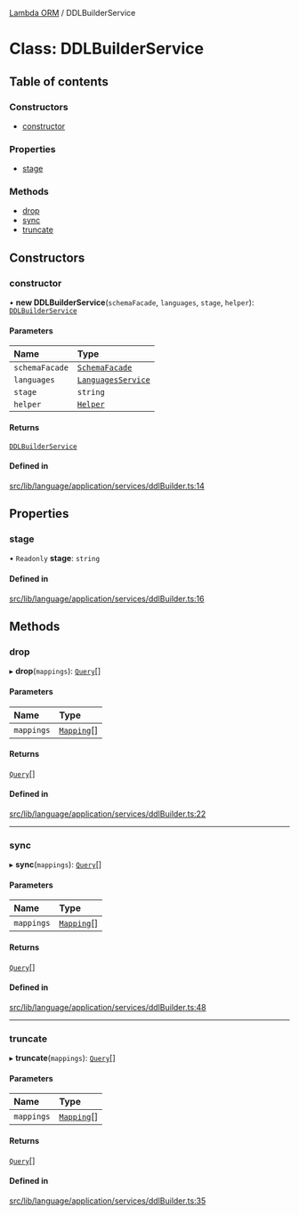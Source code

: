 [Lambda ORM](../README.md) / DDLBuilderService

# Class: DDLBuilderService

## Table of contents

### Constructors

- [constructor](DDLBuilderService.md#constructor)

### Properties

- [stage](DDLBuilderService.md#stage)

### Methods

- [drop](DDLBuilderService.md#drop)
- [sync](DDLBuilderService.md#sync)
- [truncate](DDLBuilderService.md#truncate)

## Constructors

### constructor

• **new DDLBuilderService**(`schemaFacade`, `languages`, `stage`, `helper`): [`DDLBuilderService`](DDLBuilderService.md)

#### Parameters

| Name | Type |
| :------ | :------ |
| `schemaFacade` | [`SchemaFacade`](SchemaFacade.md) |
| `languages` | [`LanguagesService`](LanguagesService.md) |
| `stage` | `string` |
| `helper` | [`Helper`](Helper.md) |

#### Returns

[`DDLBuilderService`](DDLBuilderService.md)

#### Defined in

[src/lib/language/application/services/ddlBuilder.ts:14](https://github.com/FlavioLionelRita/lambdaorm/blob/8667a6d5/src/lib/language/application/services/ddlBuilder.ts#L14)

## Properties

### stage

• `Readonly` **stage**: `string`

#### Defined in

[src/lib/language/application/services/ddlBuilder.ts:16](https://github.com/FlavioLionelRita/lambdaorm/blob/8667a6d5/src/lib/language/application/services/ddlBuilder.ts#L16)

## Methods

### drop

▸ **drop**(`mappings`): [`Query`](Query.md)[]

#### Parameters

| Name | Type |
| :------ | :------ |
| `mappings` | [`Mapping`](../interfaces/Mapping.md)[] |

#### Returns

[`Query`](Query.md)[]

#### Defined in

[src/lib/language/application/services/ddlBuilder.ts:22](https://github.com/FlavioLionelRita/lambdaorm/blob/8667a6d5/src/lib/language/application/services/ddlBuilder.ts#L22)

___

### sync

▸ **sync**(`mappings`): [`Query`](Query.md)[]

#### Parameters

| Name | Type |
| :------ | :------ |
| `mappings` | [`Mapping`](../interfaces/Mapping.md)[] |

#### Returns

[`Query`](Query.md)[]

#### Defined in

[src/lib/language/application/services/ddlBuilder.ts:48](https://github.com/FlavioLionelRita/lambdaorm/blob/8667a6d5/src/lib/language/application/services/ddlBuilder.ts#L48)

___

### truncate

▸ **truncate**(`mappings`): [`Query`](Query.md)[]

#### Parameters

| Name | Type |
| :------ | :------ |
| `mappings` | [`Mapping`](../interfaces/Mapping.md)[] |

#### Returns

[`Query`](Query.md)[]

#### Defined in

[src/lib/language/application/services/ddlBuilder.ts:35](https://github.com/FlavioLionelRita/lambdaorm/blob/8667a6d5/src/lib/language/application/services/ddlBuilder.ts#L35)
